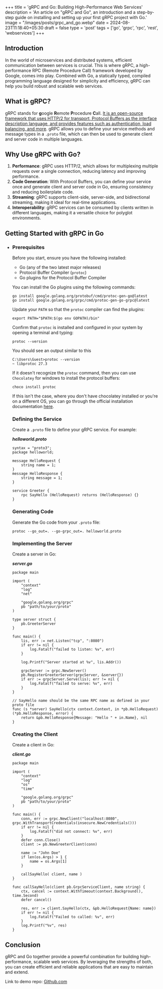 +++
title = 'gRPC and Go: Building High-Performance Web Services'
description = 'An article on "gRPC and Go", an introduction and a step-by-step guide on installing and setting up your first gRPC project with Go.'
image = "/images/posts/grpc_and_go.webp"
date = 2024-08-23T11:18:40+05:30
draft = false
type = 'post'
tags = ['go', 'grpc', 'rpc', 'rest', 'webservices']
+++

## Introduction

In the world of microservices and distributed systems, efficient communication between services is crucial. This is where gRPC, a high-performance RPC (Remote Procedure Call) framework developed by Google, comes into play. Combined with Go, a statically typed, compiled programming language designed for simplicity and efficiency, gRPC can help you build robust and scalable web services.

## What is gRPC?

gRPC stands for **g**oogle **R**emote **P**rocedure **C**all. [It is an open-source framework that uses HTTP/2 for transport, Protocol Buffers as the interface description language, and provides features such as authentication, load balancing, and more](https://grpc.io/docs/languages/go/basics/). gRPC allows you to define your service methods and message types in a `.proto` file, which can then be used to generate client and server code in multiple languages.

## Why Use gRPC with Go?

1. **Performance**: gRPC uses HTTP/2, which allows for multiplexing multiple requests over a single connection, reducing latency and improving performance.
2. **Code Generation**: With Protocol Buffers, you can define your service once and generate client and server code in Go, ensuring consistency and reducing boilerplate code.
3. **Streaming**: gRPC supports client-side, server-side, and bidirectional streaming, making it ideal for real-time applications.
4. **Interoperability**: gRPC services can be consumed by clients written in different languages, making it a versatile choice for polyglot environments.

## Getting Started with gRPC in Go

-   ### Prerequisites

    Before you start, ensure you have the following installed:

    -   Go (any of the two latest major releases)
    -   Protocol Buffer Compiler (`protoc`)
    -   Go plugins for the Protocol Buffer Compiler

    You can install the Go plugins using the following commands:

    ```
    go install google.golang.org/protobuf/cmd/protoc-gen-go@latest
    go install google.golang.org/grpc/cmd/protoc-gen-go-grpc@latest
    ```

    Update your `PATH` so that the `protoc` compiler can find the plugins:

    ```
    export PATH="$PATH:$(go env GOPATH)/bin"
    ```

    Confirm that `protoc` is installed and configured in your system by opening a terminal and typing:

    ```
    protoc --version
    ```

    You should see an output similar to this

    ```
    C:\Users\Guest>protoc --version
    ~ libprotoc 27.3
    ```

    If it doesn't recognize the `protoc` command, then you can use `Chocolatey` for windows to install the protocol buffers:

    ```
    choco install protoc
    ```

    If this isn't the case, where you don't have chocolatey installed or you're on a different OS, you can go through the official installation documentation [here](https://grpc.io/docs/protoc-installation/).

    ### Defining the Service

    Create a `.proto` file to define your gRPC service. For example:

    **_helloworld.proto_**

    ```
    syntax = "proto3";
    package helloworld;

    message HelloRequest {
        string name = 1;
    }
    message HelloResponse {
        string message = 1;
    }

    service Greeter {
        rpc SayHello (HelloRequest) returns (HelloResponse) {}
    }
    ```

    ### Generating Code

    Generate the Go code from your `.proto` file:

    ```
    protoc --go_out=. --go-grpc_out=. helloworld.proto
    ```

    ### Implementing the Server

    Create a server in Go:

    **_server.go_**

    ```
    package main

    import (
        "context"
        "log"
        "net"

        "google.golang.org/grpc"
        pb "path/to/your/proto"
    )

    type server struct {
        pb.GreeterServer
    }

    func main() {
        lis, err := net.Listen("tcp", ":8080")
        if err != nil {
            log.Fatalf("failed to listen: %v", err)
        }

        log.Printf("Server started at %v", lis.Addr())

        grpcServer := grpc.NewServer()
        pb.RegisterGreeterServer(grpcServer, &server{})
        if err := grpcServer.Serve(lis); err != nil {
            log.Fatalf("failed to serve: %v", err)
        }
    }

    // SayHello name should be the same RPC name as defined in your proto file
    func (s *server) SayHello(ctx context.Context, in *pb.HelloRequest) (*pb.HelloResponse, error) {
        return &pb.HelloResponse{Message: "Hello " + in.Name}, nil
    }
    ```

    ### Creating the Client

    Create a client in Go:

    **_client.go_**

    ```
    package main

    import (
        "context"
        "log"
        "os"
        "time"

        "google.golang.org/grpc"
        pb "path/to/your/proto"
    )

    func main() {
        conn, err := grpc.NewClient("localhost:8080", grpc.WithTransportCredentials(insecure.NewCredentials()))
        if err != nil {
            log.Fatalf("did not connect: %v", err)
        }
        defer conn.Close()
        client := pb.NewGreeterClient(conn)

        name := "John Doe"
        if len(os.Args) > 1 {
            name = os.Args[1]
        }

        callSayHello( client, name )
    }

    func callSayHello(client pb.GrpcServiceClient, name string) {
        ctx, cancel := context.WithTimeout(context.Background(), time.Second)
        defer cancel()

        res, err := client.SayHello(ctx, &pb.HelloRequest{Name: name})
        if err != nil {
            log.Fatalf("Failed to called: %v", err)
        }
        log.Printf("%v", res)
    }
    ```

## Conclusion

gRPC and Go together provide a powerful combination for building high-performance, scalable web services. By leveraging the strengths of both, you can create efficient and reliable applications that are easy to maintain and extend.

Link to demo repo: [Github.com](https://github.com/Aamjit/go-and-grpc)
